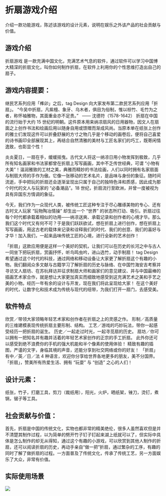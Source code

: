 # 折扇游戏介绍

介绍一款功能游戏，陈述该游戏的设计元素，说明在娱乐之外该产品的社会贡献与价值。

## 游戏介绍

折扇游戏 是一款充满中国文化，充满艺术气息的软件，通过软件可以学习中国博大精深的折扇文化，叫你如何制作折扇，在软件上利用你的个性思维打造出自己的扇子。

## 游戏内容提要：

继民艺系列应用「榫卯」之后，tag Design 向大家发布第二款民艺系列应用「折扇」。
“今吴中折扇，凡紫檀、象牙、乌木者，俱目为俗制，惟以棕竹、毛竹为之者，称怀袖雅物，其面重金亦不足贵。”   —— 沈德符（1578-1642）
折扇在中国的流行始于大约 15 世纪的明朝。这件原本用来纳凉扇风的日用器物，因文人在扇面之上创作书法和绘画后用以随身自用或馈赠而渐成风尚。当原本单在纸张上创作的雅士们发现这件可以折叠舒展的方寸之物几乎是个移动的画卷后，便将自己喜爱的诗书画印全部展现其上，再结合自然清雅的美材与工匠名家们的巧工，既寄闲情逸致，也彰显个性！

炎炎夏日，一扇在手，缓缓摇曳。古代文人将这一纳凉日用小物发挥到极致，几乎所有知名画家和书法家都曾在折扇上写写画画，其中不乏传世经典，可谓 “小物有大美”！温润雅致的工材之美，典雅而精妙的书法绘画，人们以同时拥有名家扇面与制扇大师的手作为傲。它像一张移动的艺术名片，是品味与身份的象征。随时间流逝，手中把玩的折扇还会逐渐呈现出只属于自己的独特色泽和质感，因此成为那个时代的文人与玩家的 “必备潮品”。18 世纪，折扇流行至欧洲，并曾一度被视为具有异国东方情调的象征。

今天，我们作为一众现代人类，被传统工匠这种专注于尽心雕琢美物的专心、还有古时文人玩家 “玩物陶冶情操” 却生出一个 “世界” 的状态所打动、吸引。折扇过往每个时代都承载着相似的功用——纳凉送爽、承载记录和创作者的心境才华。那么我们这个时代又有何不可？于是我们跃跃欲试，想在折扇上进行创作，想在折扇上写写画画，用这古老的载体来记录和诠释我们的时代、我们的创意、我们的喜好与才华！加入我们，一起来品味传统工匠的心境，进行全新的艺术创作！

「折扇」这款应用便是这样一个美好的契机，让我们可以在历史的长河之中与古人一同坐下把玩折扇，赏画抒怀，听鸟鸣虫吟，进山选竹，动手制扇！
tag Design 希望通过这个时代的科技，通过网络和移动设备让大家更了解折扇这个有趣的小物。我们翻阅众多文献与古籍学习了解折扇的历史与脉络、在中国竹海安吉考察并寻访文人扇坊、在苏杭拜访并征求制扇大师和画家们的意见建议、并与中国最棒的插画艺术家合作，就是想让大家更加真实而细致地感受到这充满艺术之美和手艺之美的小物。经历一年有余的设计与开发，现在我们将此呈现给大家！
在这个美好的时代，让数字化和技术成为传统与现代的纽带，为我们打开一扇门，去感受美。

## 软件特点
欣赏／带领大家领略年轻艺术家和创作者在折扇之上的灵感之作。
形制／高质量的三维建模表现传统折扇主要形制、结构。
工艺／游戏的巧妙玩法，带你一起感受经历一把折扇的诞生。
历史／一起走过时光，一起寻觅扇的历史。
扇坊／你可以拥有一把知名并有趣并活着的年轻艺术家创作的正宗的手工折扇。
此外你还可以感受到绝不浪费你的手机的强大机能和半个像素的使用体验！
精致有趣的插图，严谨的文字，身临其境的声音，还能分享到社交网络或你的好友！
「折扇」有中／英／日／法 4 种语言，欢迎你分享给世界各地更多的朋友，美不分国界。
「折扇」，赞美所有热爱生活、拥有 “玩耍” 与 “创造” 之心的人们！

## 设计元素：
纸张，竹子，打磨工具，剪刀（裁纸用），阳光，火炉，晒纸架，锉刀，烫钉，煮锅，锯子等工具。


## 社会贡献与价值：

首先，折扇是中国的传统文化，实物也都非常的精美绝伦，很多人虽然喜欢但是并不清楚其制作过程，以为简单的劈开竹子钉子钉起来湖上纸就可以了，但实际中具体是怎么制作的却无从得知，通过这个有趣的小游戏，可以欣赏到其他人制作的折扇，还可以阅读折扇的历史，再动手亲自“做一把”折扇，通过繁杂的工序，有趣的同时了解了做折扇的过程。一方面普及了传统文化，传承了传统工艺，另一方面娱乐了大众，非常有价值。


##  实际使用场景

 ![](https://i.postimg.cc/HnS5HS6d/1.png)


